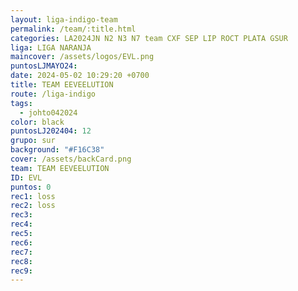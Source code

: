 ```yaml
---
layout: liga-indigo-team
permalink: /team/:title.html
categories: LA2024JN N2 N3 N7 team CXF SEP LIP ROCT PLATA GSUR
liga: LIGA NARANJA
maincover: /assets/logos/EVL.png
puntosLJMAYO24: 
date: 2024-05-02 10:29:20 +0700
title: TEAM EEVEELUTION
route: /liga-indigo
tags:
  - johto042024
color: black
puntosLJ202404: 12
grupo: sur
background: "#F16C38"
cover: /assets/backCard.png
team: TEAM EEVEELUTION
ID: EVL
puntos: 0
rec1: loss
rec2: loss
rec3: 
rec4: 
rec5: 
rec6: 
rec7: 
rec8: 
rec9:
---
```

